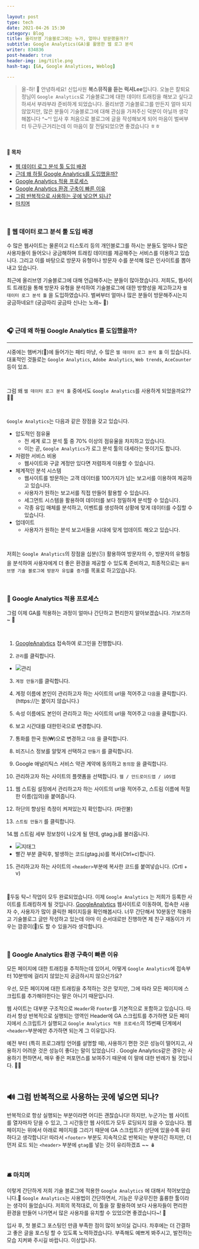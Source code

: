 ```yaml
---

layout: post
type: tech
date: 2021-04-26 15:30
category: Blog
title: 올리브영 기술블로그에는 누가, 얼마나 방문했을까??
subtitle: Google Analytics(GA)를 활용한 웹 로그 분석
writer: 834836
post-header: true
header-img: img/title.png
hash-tag: [GA, Google Analytices, Weblog]

---
```




> 올-하! 💚 안녕하세요! 신입사원 <b>복스뮤직을 듣는 럭셔Lee</b>입니다. 오늘은 칼퇴요정님이 `Google Analytics`로 기술블로그에 대한 데이터 트래킹을 해보고 싶다고 하셔서 부랴부랴 준비하게 되었습니다. 올리브영 기술블로그를 만든지 얼마 되지 않았지만, 많은 분들이 기술블로그에 대해 관심을 가져주신 덕분이 아닐까 생각해봅니다 ^~^! 입사 후  처음으로 블로그에 글을 작성해보게 되어 마음이 벌써부터 두근두근거리는데 이 마음이 잘 전달되었으면 좋겠습니다 ㅎㅎ

<br>

#### 📖 목차

- [웹 데이터 로그 분석 툴 도입 배경](http://tech.oliveyoung.co.kr/tech/2104261530/#🎹-웹-데이터-로그-분석-툴-도입-배경)
- [근데 왜 하필 Google Analytics를 도입했을까?](http://tech.oliveyoung.co.kr/tech/2104261530/#🎧-근데-왜-하필-Google-Analytics-를-도입했을까?)
- [ Google Analytics 적용 프로세스](http://tech.oliveyoung.co.kr/tech/2104261530/#🎤-Google-Analytics-적용-프로세스)
- [Google Analytics 환경 구축이 빠른 이유](http://tech.oliveyoung.co.kr/tech/2104261530/#🔑-Google-Analytics-환경-구축이-빠른-이유)
- [그럼 반복적으로 사용하는 곳에 넣으면 되나?](http://tech.oliveyoung.co.kr/tech/2104261530/#🔊-그럼-반복적으로-사용하는-곳에-넣으면-되나?)
- [마치며](http://tech.oliveyoung.co.kr/tech/2104261530/#🛎-마치며)

<br>



### 🎹 웹 데이터 로그 분석 툴 도입 배경

수 많은 웹사이트는 물론이고 티스토리 등의 개인블로그를 하시는 분들도 얼마나 많은 사용자들이 들어오나 궁금해하며 트래킹 데이터를 제공해주는 서비스를 이용하고 있습니다. 그리고 이를 바탕으로 방문자 유형이나 방문자 수를 분석해 많은 인사이트를 뽑아내고 있습니다. 

최근에  올리브영 기술블로그에 대해 언급해주시는 분들이 많아졌습니다. 저희도, 웹사이트 트래킹을 통해 방문자 유형을 분석하여 기술블로그에 대한 방향성을 제고하고자 `웹 데이터 로그 분석 툴` 을 도입하였습니다. 벌써부터 얼마나 많은 분들이 방문해주시는지 궁금하네요!! (궁금따리 궁금따 신나는 노래~ 🎺)

<br>

### 🎧 근데 왜 하필 Google Analytics 를 도입했을까?

---------

시중에는 햄버거(🍔)에 들어가는 패티 마냥, 수 많은  `웹 데이터 로그 분석 툴`  이 있습니다.  대표적인 것들로는  `Google Analytics`, `Adobe Analytics`, `Web trends`, `AceCounter` 등이 있죠.

<br>

그럼 왜 `웹 데이터 로그 분석 툴` 중에서도  `Google Analytics`를 사용하게 되었을까요?? 🤹‍♀️ 

<br>

`Google Analytics`는 다음과 같은 장점을 갖고 있습니다.

- 압도적인 점유율
  - 전 세계 로그 분석 툴 중 70% 이상의 점유율을 차지하고 있습니다.
  - 이는 곧, `Google Analytics`가 로그 분석 툴의 대세라는 뜻이기도 합니다.
- 저렴한 서비스 비용
  - 웹사이트와 구글 계정만 있다면 저렴하게 이용할 수 있습니다.
- 체계적인 분석 시스템
  - 웹사이트를 방문하는 고객 데이터를 100가지가 넘는 보고서를 이용하여 제공하고 있습니다.
  - 사용자가 원하는 보고서를 직접 만들어 활용할 수 있습니다.
  - 세그먼트 시스템을 활용하여 데이터를 보다 정밀하게 분석할 수 있습니다.
  - 각종 유입 매체를 분석하고, 이벤트를 생성하여 상황에 맞게 데이터를 수집할 수 있습니다.
- 업데이트
  - 사용자가 원하는 분석 보고서들을 시대에 맞게 업데이트 해오고 있습니다.

<br>

저희는 `Google Analytics`의 장점을 십분(🕓) 활용하여 방문자의 수, 방문자의 유형등을 분석하여 사용자에게 더 좋은 환경을 제공할 수 있도록 준비하고, 최종적으로는 `올리브영 기술 블로그에 방문자 유입률 증가`를 목표로 하고있습니다.

<br>

### 🎤 Google Analytics 적용 프로세스

그럼 이제 GA를 적용하는 과정이 얼마나 간단하고 편리한지 알아보겠습니다. 가보즈아~ 🛵

<br>

1. [GoogleAnalytics](https://www.google.com/analytics/web/?hl=ko&pli=1) 접속하여 로그인을 진행합니다.

2. `관리`를 클릭합니다.

- ![관리](./img/관리.png)

3. `계정 만들기`를 클릭합니다.

4. 계정 이름에 본인이 관리하고자 하는 사이트의 url을 적어주고 `다음`을 클릭합니다. (https://는 붙이지 않습니다.)

5. 속성 이름에도 본인이 관리하고 하는 사이트의 url을 적어주고 `다음`을 클릭합니다. 

6. 보고 시간대를 대한민국으로 변경합니다.

7. 통화를 한국 원(₩)으로 변경하고 `다음` 을 클릭합니다.

8. 비즈니스 정보를 알맞게 선택하고 `만들기` 를 클릭합니다.

9. Google 애널리틱스 서비스 약관 계약에 동의하고 `동의함` 을 클릭합니다.

10. 관리하고자 하는 사이트의 플랫폼을 선택합니다. `웹 / 안드로이드앱 / iOS앱`

11. 웹 스트림 설정에서 관리하고자 하는 사이트의 url을 적어주고, 스트림 이름에 적절한 이름(임의)을 붙여줍니다.

12. 하단의 향상된 측정이 켜져있는지 확인합니다. (파란불)

13. `스트림 만들기` 를 클릭합니다.

14.웹 스트림 세부 정보창이 나오게 될 텐데, gtag.js를 불러옵니다.

- ![지태그](./img/지태그.png)
- 빨간 부분 클릭후, 발생하는 코드(gtag.js)를 복사(Ctrl+c)합니다.

15. 관리하고자 하는 사이트의 `<header>`부분에 복사한 코드를 붙여넣습니다. (Crtl + v)

<br>

🥁두둥 탁~! 작업이 모두 완료되었습니다. 이제 `Google Analytics` 는 저희가 등록한 사이트를 트래킹하게 될 것입니다. [GoogleAnalytics](https://www.google.com/analytics/web/?hl=ko&pli=1) 웹사이트로 이동하여, 접속한 사용자 수, 사용자가 많이 클릭한 페이지등을 확인해봅시다. 너무 간단해서 10분동안 적용하고 기술블로그 글만 작성하고 있는데 아마 이 순서대로만 진행하면 제 친구 재동이가 키우는 깜콩이(🐶)도 할 수 있을거라 생각합니다.

<br>

### 🔑 Google Analytics 환경 구축이 빠른 이유

모든 페이지에 대한 트래킹을 추적하는데 있어서, 어떻게 `Google Analytics`에 접속부터 10분밖에 걸리지 않았는지 궁금하시지 않으신가요?

우선, 모든 페이지에 대한 트래킹을 추적하는 것은 맞지만, 그에 따라 모든 페이지에 스크립트를 추가해야한다는 말은 아니기 때문입니다.

웹 사이트는 대부분 구조적으로 `Header`와 `Footer`를 기본적으로 포함하고 있습니다. 따라서 항상 반복적으로 실행되는 영역인 Header에 GA 스크립트를 추가하면 모든 페이지에서 스크립트가 실행되고  `Google Analytics 적용 프로세스`의 15번째 단계에서 `<header>`부분에만 추가하면 되는게 그 이유입니다.

예전 부터 (특히 프로그래밍 언어를 설명할 때), 사용하기 편한 것은 성능이 떨어지고, 사용하기 어려운 것은 성능이 좋다는 말이 있었습니다 . Google Analytics같은 경우는 사용하기 편하면서, 매우 좋은 퍼포먼스를 보여주기 때문에 이 말에 대한 반례가 될 것입니다. 🙅‍♂️

<br>

## 🔊 그럼 반복적으로 사용하는 곳에 넣으면 되나?

반복적으로 항상 실행되는 부분이라면 어디든 괜찮습니다! 하지만, 누군가는 웹 사이트를 열자마자 닫을 수 있고, 그 시간동안 웹 사이트가 모두 로딩되지 않을 수 있습니다. 웹페이지는 위에서 아래로 페이지를 그리기 때문에 GA 스크립트가 상단에 있을수록 유리하다고 생각합니다! 따라서 `<footer>` 부분도 지속적으로 반복되는 부분이긴 하지만, 더 먼저 로드 되는 `<header>` 부분에 `gtag`를 넣는 것이 유리하겠죠 ~~ 🪆

<br>

### 🛎 마치며

이렇게 간단하게 저희 기술 블로그에 적용한 `Google Analytics` 에 대해서 적어보았습니다.🧸 `Google Analytics`는 사용법이 간단하면서, 기능은 무궁무진한 훌륭한 툴이라는 생각이 들었습니다. 저희의 목적대로, 이 툴을 잘 활용하여 보다 사용자들이 편리한 환경을 만들어 나가면서 많은 사용자를 유치할 수 있었으면 좋겠습니다~! 🤗

입사 후, 첫 블로그 포스팅인 만큼 부족한 점이 많이 보이실 겁니다. 차후에는 더 간결하고 좋은 글을 포스팅 할 수 있도록 노력하겠습니다. 부족해도 예쁘게 봐주시고, 발전하는 모습 지켜봐 주시길 바랍니다. 이상입니다.





  



